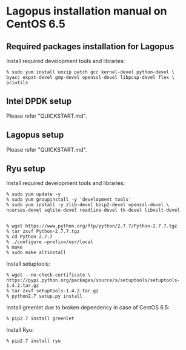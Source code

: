 Lagopus installation manual on CentOS 6.5
=========================================

Required packages installation for Lagopus
------------------------------
Install required development tools and libraries:

	% sudo yum install unzip patch gcc kernel-devel python-devel \
	byacc expat-devel gmp-devel openssl-devel libpcap-devel flex \
	pciutils

Intel DPDK setup
------------------------------
Please refer "QUICKSTART.md".

Lagopus setup
------------------------------
Please refer "QUICKSTART.md".

Ryu setup
------------------------------
Install required development tools and libraries:

	% sudo yum update -y
	% sudo yum groupinstall -y 'development tools'
	% sudo yum install -y zlib-devel bzip2-devel openssl-devel \
	ncurses-devel sqlite-devel readline-devel tk-devel libxslt-devel


	% wget https://www.python.org/ftp/python/2.7.7/Python-2.7.7.tgz
	% tar zxvf Python-2.7.7.tgz
	% cd Python-2.7.7
	% ./configure —prefix=/usr/local
	% make
	% sudo make altinstall

Install setuptools:

	% wget --no-check-certificate \
	https://pypi.python.org/packages/source/s/setuptools/setuptools-1.4.2.tar.gz
	% tar zxvf setuptools-1.4.2.tar.gz
	% python2.7 setup.py install

Install greenlet due to broken dependency in case of CentOS 6.5:

	% pip2.7 install greenlet

Install Ryu:

	% pip2.7 install ryu
